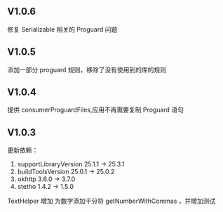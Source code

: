 ## V1.0.6
修复 Serializable 相关的 Proguard 问题

## V1.0.5
添加一部分 proguard 规则，移除了没有使用到的库的规则

## V1.0.4
提供 consumerProguardFiles,应用不再需要复制 Proguard 语句

## V1.0.3
更新依赖： 

1. supportLibraryVersion 25.1.1 -> 25.3.1
1. buildToolsVersion 25.0.1 -> 25.0.2
1. okhttp 3.6.0 -> 3.7.0
1. stetho 1.4.2 -> 1.5.0

TextHelper 增加 为数字添加千分符 getNumberWithCommas ，并增加测试